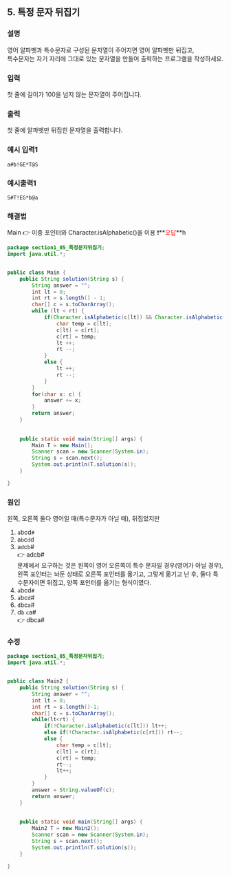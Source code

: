 ## 5. 특정 문자 뒤집기
  
### 설명  
영어 알파벳과 특수문자로 구성된 문자열이 주어지면 영어 알파벳만 뒤집고,  
특수문자는 자기 자리에 그대로 있는 문자열을 만들어 출력하는 프로그램을 작성하세요.  
  
### 입력  
첫 줄에 길이가 100을 넘지 않는 문자열이 주어집니다.      
  
### 출력  
첫 줄에 알파벳만 뒤집힌 문자열을 출력합니다.  
  
### 예시 입력1  
```
a#b!GE*T@S
```  
    
### 예시출력1  

```
S#T!EG*b@a
```  
  
### 해결법  
Main 👉 이중 포인터와 Character.isAlphabetic()을 이용 ❗**<span style="color:red">오답</span>**h
```java
package section1_05_특정문자뒤집기;
import java.util.*;


public class Main {
	public String solution(String s) {
		String answer = "";
		int lt = 0;
		int rt = s.length() - 1;
		char[] c = s.toCharArray();
		while (lt < rt) {
			if(Character.isAlphabetic(c[lt]) && Character.isAlphabetic(c[rt])) {
				char temp = c[lt];
				c[lt] = c[rt];
				c[rt] = temp;
				lt ++;
				rt --;
			}
			else {
				lt ++;
				rt --;
			}
		}
		for(char x: c) {
			answer += x;
		}
		return answer;
	}
	
	
	public static void main(String[] args) {
		Main T = new Main();
		Scanner scan = new Scanner(System.in);
		String s = scan.next();
		System.out.println(T.solution(s));
	}

}

```  
### 원인  
왼쪽, 오른쪽 둘다 영어일 때(특수문자가 아닐 때), 뒤집었지만  
1. `a`bcd`#`  
2. a`b`c`d`d  
3. a`d`c`b`#  
👉 adcb#  
문제에서 요구하는 것은 왼쪽이 영어 오른쪽이 특수 문자일 경우(영어가 아닐 경우), 
왼쪽 포인터는 놔둔 상태로 오른쪽 포인터를 옮기고, 그렇게 옮기고 난 후, 둘다 특수문자이면 뒤집고, 양쪽 포인터를 옮기는 형식이였다.  
1. `a`bcd`#`  
2. `a`bc`d`#  
3. `d`bc`a`#  
4. d`b` `c`a#  
👉 dbca#  
  
### 수정  
```java
package section1_05_특정문자뒤집기;
import java.util.*;


public class Main2 {
	public String solution(String s) {
		String answer = "";
		int lt = 0;
		int rt = s.length()-1;
		char[] c = s.toCharArray();
		while(lt<rt) {
			if(!Character.isAlphabetic(c[lt])) lt++;
			else if(!Character.isAlphabetic(c[rt])) rt--;
			else {
				char temp = c[lt];
				c[lt] = c[rt];
				c[rt] = temp;
				rt--;
				lt++;
			}
		}
		answer = String.valueOf(c);
		return answer;
	}
	
	
	public static void main(String[] args) {
		Main2 T = new Main2();
		Scanner scan = new Scanner(System.in);
		String s = scan.next();
		System.out.println(T.solution(s));
	}

}  
```     